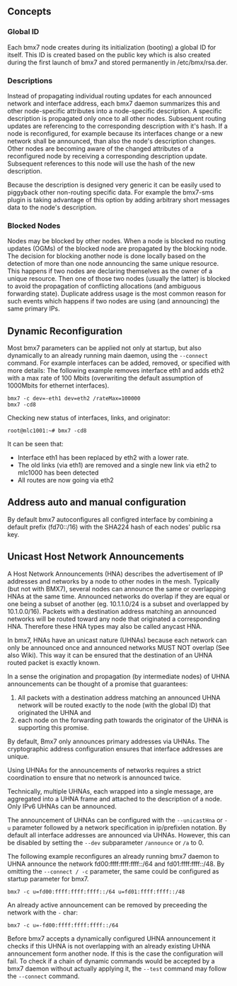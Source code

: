 ## Concepts ##

### Global ID ###

Each bmx7 node creates during its initialization (booting) a global ID
for itself.  This ID is created based on the public key which is also
created during the first launch of bmx7 and stored permanently in
/etc/bmx/rsa.der.

### Descriptions ###

Instead of propagating individual routing updates for each announced
network and interface address, each bmx7 daemon summarizes this and
other node-specific attributes into a node-specific description. A
specific description is propagated only once to all other
nodes. Subsequent routing updates are referencing to the corresponding
description with it's hash.  If a node is reconfigured, for example
because its interfaces change or a new network shall be announced,
than also the node's description changes.  Other nodes are becoming
aware of the changed attributes of a reconfigured node by receiving a
corresponding description update.  Subsequent references to this node
will use the hash of the new description.

Because the description is designed very generic it can be easily used
to piggyback other non-routing specific data. For example the bmx7-sms
plugin is taking advantage of this option by adding arbitrary short
messages data to the node's description.

### Blocked Nodes ###

Nodes may be blocked by other nodes.  When a node is blocked no
routing updates (OGMs) of the blocked node are propagated by the
blocking node.  The decision for blocking another node is done locally
based on the detection of more than one node announcing the same
unique resource.  This happens if two nodes are declaring themselves
as the owner of a unique resource. Then one of those two nodes
(usually the latter) is blocked to avoid the propagation of
conflicting allocations (and ambiguous forwarding state). Duplicate
address usage is the most common reason for such events which happens
if two nodes are using (and announcing) the same primary IPs.


## Dynamic Reconfiguration

Most bmx7 parameters can be applied not only at startup, but also dynamically to an already running main daemon, using the `--connect` command.
For example interfaces can be added, removed, or specified with more details:
The following example removes interface eth1 and adds eth2 with a max rate of 100 Mbits (overwriting the default assumption of 1000Mbits for ethernet interfaces).

```
bmx7 -c dev=-eth1 dev=eth2 /rateMax=100000
bmx7 -cd8
```

Checking new status of interfaces, links, and originator:

```
root@mlc1001:~# bmx7 -cd8
```

It can be seen that:

* Interface eth1 has been replaced by eth2 with a lower rate.
* The old links (via eth1) are removed and a single new link via eth2 to mlc1000 has been detected
* All routes are now going via eth2


## Address auto and manual configuration

By default bmx7 autoconfigures all configred interface by combining a default prefix (fd70::/16) with
the SHA224 hash of each nodes' public rsa key.



## Unicast Host Network Announcements

A Host Network Announcements (HNA) describes the advertisement of IP addresses and networks by a node to other nodes in the mesh.
Typically (but not with BMX7), several nodes can announce the same or overlapping HNAs at the same time.
Announced networks do overlap if they are equal or one being a subset of another (eg. 10.1.1.0/24 is a subset and overlapped by 10.1.0.0/16).
Packets with a destination address matching an announced networks will be routed toward any node that originated a corresponding HNA.
Therefore these HNA types may also be called anycast HNA.

In bmx7, HNAs have an unicast nature (UHNAs) because each network can only be announced once and announced networks MUST NOT overlap (See also Wiki).
This way it can be ensured that the destination of an UHNA routed packet is exactly known.

In a sense the origination and propagation (by intermediate nodes) of UHNA announcements can be thought of a promise that guarantees:
  1. All packets with a destination address matching an announced UHNA network will be routed exactly to the node (with the global ID) that originated the UHNA and
  2. each node on the forwarding path towards the originator of the UHNA is supporting this promise.

By default, Bmx7 only announces primary addresses via UHNAs.
The cryptographic address configuration ensures that interface addresses are unique.

Using UHNAs for the announcements of networks requires a strict coordination to ensure that no network is announced twice.

Technically, multiple UHNAs, each wrapped into a single message, are aggregated into a UHNA frame and attached to the description of a node.
Only IPv6 UHNAs can be announced.

The announcement of UHNAs can be configured with the `--unicastHna` or `-u` parameter followed by a network specification in ip/prefixlen notation.
By default all interface addresses are announced via UHNAs. However, this can be disabled by setting the `--dev` subparameter `/announce` or `/a` to 0.

The following example reconfigures an already running bmx7 daemon to UHNA announce the network fd00:ffff:ffff:ffff::/64 and fd01:ffff:ffff::/48.
By omitting the `--connect / -c` parameter, the same could be configured as startup parameter for bmx7.

```
bmx7 -c u=fd00:ffff:ffff:ffff::/64 u=fd01:ffff:ffff::/48
```

An already active announcement can be removed by preceeding the network with the `-` char:
```
bmx7 -c u=-fd00:ffff:ffff:ffff::/64
```

Before bmx7 accepts a dynamically configured UHNA announcement it checks if this UHNA is not overlapping with an already existing UHNA announcement form another node.
If this is the case the configuration will fail.
To check if a chain of dynamic commands would be accepted by a bmx7 daemon without actually applying it, the `--test` command may follow the `--connect` command.

